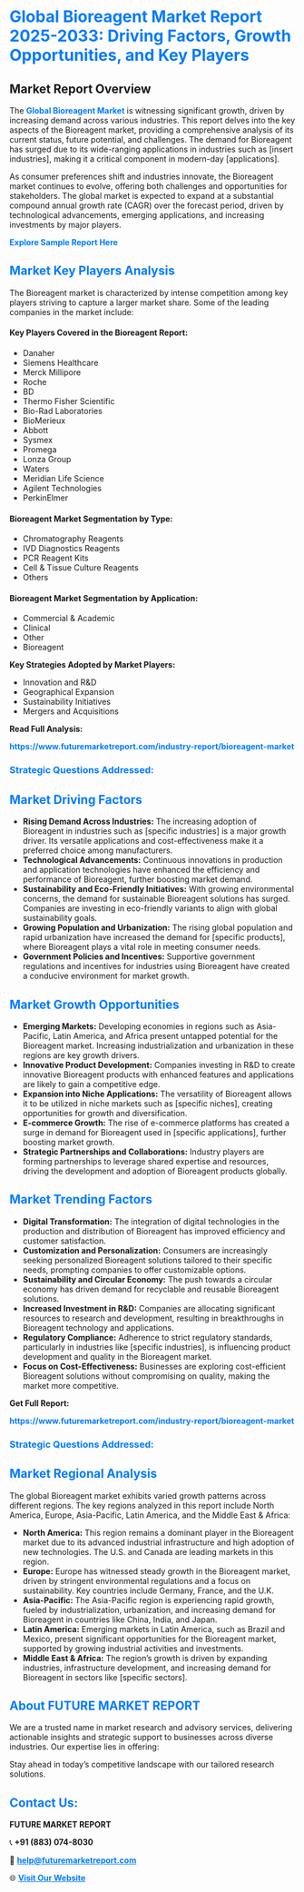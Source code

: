 <h1 style="color: #007BFF;">Global Bioreagent Market Report 2025-2033: Driving Factors, Growth Opportunities, and Key Players</h1>

<section id="overview">
<h2>Market Report Overview</h2>
<p>The <a href="https://www.futuremarketreport.com/industry-report/bioreagent-market" style="color: #007BFF; text-decoration: none;"><strong>Global Bioreagent Market</strong></a> is witnessing significant growth, driven by increasing demand across various industries. This report delves into the key aspects of the Bioreagent market, providing a comprehensive analysis of its current status, future potential, and challenges. The demand for Bioreagent has surged due to its wide-ranging applications in industries such as [insert industries], making it a critical component in modern-day [applications].</p>
<p>As consumer preferences shift and industries innovate, the Bioreagent market continues to evolve, offering both challenges and opportunities for stakeholders. The global market is expected to expand at a substantial compound annual growth rate (CAGR) over the forecast period, driven by technological advancements, emerging applications, and increasing investments by major players.</p>
</section>

<section id="overview">
<p><a href="https://www.futuremarketreport.com/request-sample/reportId=125030" style="color: #007BFF; text-decoration: none;"><strong>Explore Sample Report Here</strong></a></p>
</section>

<section id="key-players">
<h2 style="color: #007BFF;">Market Key Players Analysis</h2>
<p>The Bioreagent market is characterized by intense competition among key players striving to capture a larger market share. Some of the leading companies in the market include:</p>
<h4>Key Players Covered in the Bioreagent Report:</h4>
<ul><li>Danaher</li><li>Siemens Healthcare</li><li>Merck Millipore</li><li>Roche</li><li>BD</li><li>Thermo Fisher Scientific</li><li>Bio-Rad Laboratories</li><li>BioMerieux</li><li>Abbott</li><li>Sysmex</li><li>Promega</li><li>Lonza Group</li><li>Waters</li><li>Meridian Life Science</li><li>Agilent Technologies</li><li>PerkinElmer</li></ul>
<h4>Bioreagent Market Segmentation by Type:</h4>
<ul><li>Chromatography Reagents</li><li>IVD Diagnostics Reagents</li><li>PCR Reagent Kits</li><li>Cell &amp; Tissue Culture Reagents</li><li>Others</li></ul>

<h4>Bioreagent Market Segmentation by Application:</h4>
<ul><li>Commercial &amp; Academic</li><li>Clinical</li><li>Other</li><li>Bioreagent</li></ul>
<p><strong>Key Strategies Adopted by Market Players:</strong></p>
<ul>
<li>Innovation and R&D</li>
<li>Geographical Expansion</li>
<li>Sustainability Initiatives</li>
<li>Mergers and Acquisitions</li>
</ul>
</section>

<section>
<p><strong>Read Full Analysis: </strong></p><a href="https://www.futuremarketreport.com/industry-report/bioreagent-market" style="color: #007BFF; text-decoration: none;"><strong>https://www.futuremarketreport.com/industry-report/bioreagent-market</strong></a>
<h3 style="color: #007BFF;">Strategic Questions Addressed:</h3>
</section>

<section id="driving-factors">
<h2 style="color: #007BFF;">Market Driving Factors</h2>
<ul>
<li><strong>Rising Demand Across Industries:</strong> The increasing adoption of Bioreagent in industries such as [specific industries] is a major growth driver. Its versatile applications and cost-effectiveness make it a preferred choice among manufacturers.</li>
<li><strong>Technological Advancements:</strong> Continuous innovations in production and application technologies have enhanced the efficiency and performance of Bioreagent, further boosting market demand.</li>
<li><strong>Sustainability and Eco-Friendly Initiatives:</strong> With growing environmental concerns, the demand for sustainable Bioreagent solutions has surged. Companies are investing in eco-friendly variants to align with global sustainability goals.</li>
<li><strong>Growing Population and Urbanization:</strong> The rising global population and rapid urbanization have increased the demand for [specific products], where Bioreagent plays a vital role in meeting consumer needs.</li>
<li><strong>Government Policies and Incentives:</strong> Supportive government regulations and incentives for industries using Bioreagent have created a conducive environment for market growth.</li>
</ul>
</section>

<section id="growth-opportunities">
<h2 style="color: #007BFF;">Market Growth Opportunities</h2>
<ul>
<li><strong>Emerging Markets:</strong> Developing economies in regions such as Asia-Pacific, Latin America, and Africa present untapped potential for the Bioreagent market. Increasing industrialization and urbanization in these regions are key growth drivers.</li>
<li><strong>Innovative Product Development:</strong> Companies investing in R&D to create innovative Bioreagent products with enhanced features and applications are likely to gain a competitive edge.</li>
<li><strong>Expansion into Niche Applications:</strong> The versatility of Bioreagent allows it to be utilized in niche markets such as [specific niches], creating opportunities for growth and diversification.</li>
<li><strong>E-commerce Growth:</strong> The rise of e-commerce platforms has created a surge in demand for Bioreagent used in [specific applications], further boosting market growth.</li>
<li><strong>Strategic Partnerships and Collaborations:</strong> Industry players are forming partnerships to leverage shared expertise and resources, driving the development and adoption of Bioreagent products globally.</li>
</ul>
</section>

<section id="trending-factors">
<h2 style="color: #007BFF;">Market Trending Factors</h2>
<ul>
<li><strong>Digital Transformation:</strong> The integration of digital technologies in the production and distribution of Bioreagent has improved efficiency and customer satisfaction.</li>
<li><strong>Customization and Personalization:</strong> Consumers are increasingly seeking personalized Bioreagent solutions tailored to their specific needs, prompting companies to offer customizable options.</li>
<li><strong>Sustainability and Circular Economy:</strong> The push towards a circular economy has driven demand for recyclable and reusable Bioreagent solutions.</li>
<li><strong>Increased Investment in R&D:</strong> Companies are allocating significant resources to research and development, resulting in breakthroughs in Bioreagent technology and applications.</li>
<li><strong>Regulatory Compliance:</strong> Adherence to strict regulatory standards, particularly in industries like [specific industries], is influencing product development and quality in the Bioreagent market.</li>
<li><strong>Focus on Cost-Effectiveness:</strong> Businesses are exploring cost-efficient Bioreagent solutions without compromising on quality, making the market more competitive.</li>
</ul>
</section>

<section>
<p><strong>Get Full Report: </strong></p><a href="https://www.futuremarketreport.com/industry-report/bioreagent-market" style="color: #007BFF; text-decoration: none;"><strong>https://www.futuremarketreport.com/industry-report/bioreagent-market</strong></a>
<h3 style="color: #007BFF;">Strategic Questions Addressed:</h3>
</section>


<section id="regional-analysis">
<h2 style="color: #007BFF;">Market Regional Analysis</h2>
<p>The global Bioreagent market exhibits varied growth patterns across different regions. The key regions analyzed in this report include North America, Europe, Asia-Pacific, Latin America, and the Middle East & Africa:</p>
<ul>
<li><strong>North America:</strong> This region remains a dominant player in the Bioreagent market due to its advanced industrial infrastructure and high adoption of new technologies. The U.S. and Canada are leading markets in this region.</li>
<li><strong>Europe:</strong> Europe has witnessed steady growth in the Bioreagent market, driven by stringent environmental regulations and a focus on sustainability. Key countries include Germany, France, and the U.K.</li>
<li><strong>Asia-Pacific:</strong> The Asia-Pacific region is experiencing rapid growth, fueled by industrialization, urbanization, and increasing demand for Bioreagent in countries like China, India, and Japan.</li>
<li><strong>Latin America:</strong> Emerging markets in Latin America, such as Brazil and Mexico, present significant opportunities for the Bioreagent market, supported by growing industrial activities and investments.</li>
<li><strong>Middle East & Africa:</strong> The region’s growth is driven by expanding industries, infrastructure development, and increasing demand for Bioreagent in sectors like [specific sectors].</li>
</ul>
</section>

<footer>
<h2 style="color: #007BFF;">About FUTURE MARKET REPORT</h2>
<p>We are a trusted name in market research and advisory services, delivering actionable insights and strategic support to businesses across diverse industries. Our expertise lies in offering:</p>

<p>Stay ahead in today’s competitive landscape with our tailored research solutions.</p>

<h2 style="color: #007BFF;">Contact Us:</h2>
<p><strong>FUTURE MARKET REPORT</strong></p>
<p>📞 <strong>+91 (883) 074-8030</strong></p>
<p>📧 <strong><a href="mailto:help@futuremarketreport.com" style="color: #007BFF;">help@futuremarketreport.com</a></strong></p>
<p>🌐 <strong><a href="https://www.futuremarketreport.com/" style="color: #007BFF;">Visit Our Website</a></strong></p>
</footer>